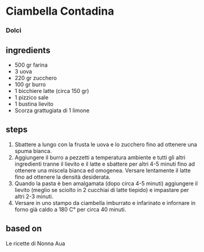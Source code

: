 



# Ciambella Contadina
  
### Dolci
## ingredients
  
* 500 gr farina  
* 3 uova  
* 220 gr zucchero  
* 100 gr burro  
* 1 bicchiere latte (circa 150 gr)  
* 1 pizzico sale  
* 1 bustina lievito  
* Scorza grattugiata di 1 limone
## steps
  
1. Sbattere a lungo con la frusta le uova e lo zucchero fino ad ottenere una spuma bianca.   
1. Aggiungere il burro a pezzetti a temperatura ambiente e tutti gli altri ingredienti tranne il lievito e il latte e sbattere per altri 4-5 minuti fino ad ottenere una miscela bianca ed omogenea. Versare lentamente il latte fino ad ottenere la densità desiderata.  
1. Quando la pasta è ben amalgamata (dopo circa 4-5 minuti) aggiungere il lievito (meglio se sciolto in 2 cucchiai di latte tiepido) e impastare per altri 2-3 minuti.  
1. Versare in uno stampo da ciambella imburrato e infarinato e infornare in forno già caldo a 180 C° per circa 40 minuti.
## based on
  
Le ricette di Nonna Aua
